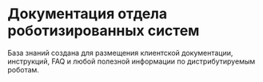 # Документация отдела роботизированных систем

База знаний создана для размещения клиентской документации, инструкций, FAQ и любой полезной информации по дистрибутируемым роботам.



